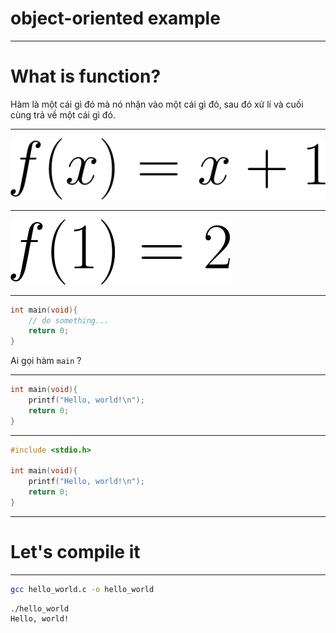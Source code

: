 <!-- $theme: gaia -->

<!-- _class: lead -->
# object-oriented example

---

# What is function?

Hàm là một cái gì đó mà nó nhận vào một cái gì đó, sau đó xử lí và cuối cùng trả về một cái gì đó.

---

<!-- _class: lead -->
![](https://raw.githubusercontent.com/publicforall1/c-lang/master/Lecture/Images/function.gif)

---

<!-- _class: lead -->
![](https://raw.githubusercontent.com/publicforall1/c-lang/master/Lecture/Images/example_function0.gif)

---

<!-- _class: lead -->

```c
int main(void){
    // do something...
    return 0;
}
```

Ai gọi hàm `main` ?

---

```c
int main(void){
    printf("Hello, world!\n");
    return 0;
}
```

---

```c
#include <stdio.h>

int main(void){
    printf("Hello, world!\n");
    return 0;
}
```

---

<!-- _class: lead -->

# Let's compile it

---

```bash
gcc hello_world.c -o hello_world
```

```
./hello_world
Hello, world!
```
